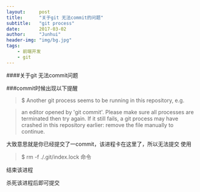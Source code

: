 ```yaml
---
layout:     post
title:      "关于git 无法commit的问题"
subtitle:   "git process"
date:       2017-03-02
author:     "Junhui"
header-img: "img/bg.jpg"
tags:
    - 前端开发
    - git
---
```


####关于git 无法commit问题

###commit时候出现以下提醒
>$ Another git process seems to be running in this repository, e.g.

>an editor opened by 'git commit'. Please make sure all processes 
are terminated then try again. If it still fails, a git process 
may have crashed in this repository earlier: 
remove the file manually to continue.

大致意思就是你已经提交了一commit，该进程卡在这里了，所以无法提交
使用

>$ rm -f ./.git/index.lock 命令

结束该进程

杀死该进程后即可提交

  




